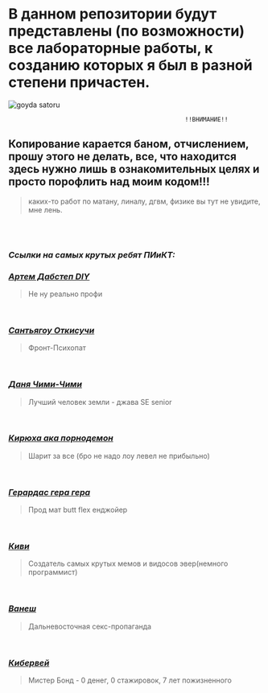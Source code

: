 # В данном репозитории будут представлены (по возможности) все лабораторные работы, к созданию которых я был в разной степени причастен.
![goyda satoru](https://c.tenor.com/zZOt7alSzAMAAAAd/tenor.gif)


                                                     !!ВНИМАНИЕ!! 
## Копирование карается баном, отчислением, прошу этого не делать, все, что находится здесь нужно лишь в ознакомительных целях и просто порофлить над моим кодом!!!
> каких-то работ по матану, линалу, дгвм, физике вы тут не увидите, мне лень.  

<br><br>
### ***Ссылки на самых крутых ребят ПИиКТ:***  
  
### ***[Артем Дабстеп DIY](https://github.com/senya-2011)***
 > Не ну реально профи

<br>
  
### ***[Сантьягоу Откисучи](https://github.com/naku0)***
> Фронт-Психопат

<br> 

### ***[Даня Чими-Чими](https://github.com/deadxraver)*** 
> Лучший человек земли - джава SE senior

<br>

### ***[Кирюха ака порнодемон](https://github.com/bilyardvmetro)***
> Шарит за все (бро не надо лоу левел не прибыльно) 

<br>

### ***[Герардас гера гера](https://github.com/GeruniaSun)***
> Прод мат butt flex енджойер

<br> 

### ***[Киви](https://github.com/Kivicol)***
> Создатель самых крутых мемов и видосов эвер(немного программист)

<br> 

### ***[Ванеш](https://github.com/Vaneshik/VT-Labs)***
> Дальневосточная секс-пропаганда

<br>

### ***[Кибервей](https://github.com/DopleZZ)***
> Мистер Бонд - 0 денег, 0 стажировок, 7 лет пожизненного

<br>



